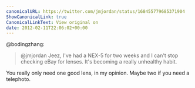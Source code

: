 ```yaml
---
canonicalURL: https://twitter.com/jmjordan/status/168455779685371904
ShowCanonicalLink: true
CanonicalLinkText: View original on
date: 2012-02-11T22:06:02+00:00
---
```

@bodingzhang:

> @jmjordan Jeez, I've had a NEX-5 for two weeks and I can't stop checking eBay for lenses. It's becoming a really unhealthy habit.

You really only need one good lens, in my opinion. Maybe two if you need a telephoto.